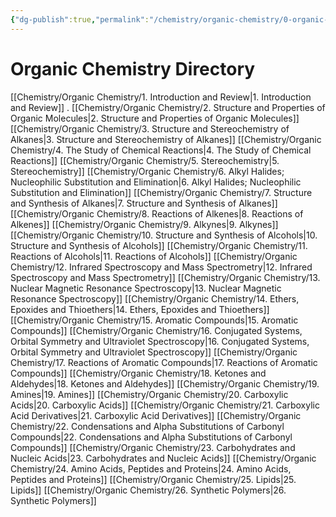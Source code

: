 ```yaml
---
{"dg-publish":true,"permalink":"/chemistry/organic-chemistry/0-organic-chemistry-directory/","dgHomeLink":true,"dgPassFrontmatter":true}
---
```


# Organic Chemistry Directory

[[Chemistry/Organic Chemistry/1. Introduction and Review|1. Introduction and Review]] .
[[Chemistry/Organic Chemistry/2. Structure and Properties of Organic Molecules|2. Structure and Properties of Organic Molecules]]
[[Chemistry/Organic Chemistry/3. Structure and Stereochemistry of Alkanes|3. Structure and Stereochemistry of Alkanes]]
[[Chemistry/Organic Chemistry/4. The Study of Chemical Reactions|4. The Study of Chemical Reactions]]
[[Chemistry/Organic Chemistry/5. Stereochemistry|5. Stereochemistry]]
[[Chemistry/Organic Chemistry/6. Alkyl Halides; Nucleophilic Substitution and Elimination|6. Alkyl Halides; Nucleophilic Substitution and Elimination]]
[[Chemistry/Organic Chemistry/7. Structure and Synthesis of Alkanes|7. Structure and Synthesis of Alkanes]]
[[Chemistry/Organic Chemistry/8. Reactions of Alkenes|8. Reactions of Alkenes]]
[[Chemistry/Organic Chemistry/9. Alkynes|9. Alkynes]]
[[Chemistry/Organic Chemistry/10. Structure and Synthesis of Alcohols|10. Structure and Synthesis of Alcohols]]
[[Chemistry/Organic Chemistry/11. Reactions of Alcohols|11. Reactions of Alcohols]]
[[Chemistry/Organic Chemistry/12. Infrared Spectroscopy and Mass Spectrometry|12. Infrared Spectroscopy and Mass Spectrometry]]
[[Chemistry/Organic Chemistry/13. Nuclear Magnetic Resonance Spectroscopy|13. Nuclear Magnetic Resonance Spectroscopy]]
[[Chemistry/Organic Chemistry/14. Ethers, Epoxides and Thioethers|14. Ethers, Epoxides and Thioethers]]
[[Chemistry/Organic Chemistry/15. Aromatic Compounds|15. Aromatic Compounds]]
[[Chemistry/Organic Chemistry/16. Conjugated Systems, Orbital Symmetry and Ultraviolet Spectroscopy|16. Conjugated Systems, Orbital Symmetry and Ultraviolet Spectroscopy]]
[[Chemistry/Organic Chemistry/17. Reactions of Aromatic Compounds|17. Reactions of Aromatic Compounds]]
[[Chemistry/Organic Chemistry/18. Ketones and Aldehydes|18. Ketones and Aldehydes]]
[[Chemistry/Organic Chemistry/19. Amines|19. Amines]]
[[Chemistry/Organic Chemistry/20. Carboxylic Acids|20. Carboxylic Acids]]
[[Chemistry/Organic Chemistry/21. Carboxylic Acid Derivatives|21. Carboxylic Acid Derivatives]]
[[Chemistry/Organic Chemistry/22. Condensations and Alpha Substitutions of Carbonyl Compounds|22. Condensations and Alpha Substitutions of Carbonyl Compounds]]
[[Chemistry/Organic Chemistry/23. Carbohydrates and Nucleic Acids|23. Carbohydrates and Nucleic Acids]]
[[Chemistry/Organic Chemistry/24. Amino Acids, Peptides and Proteins|24. Amino Acids, Peptides and Proteins]]
[[Chemistry/Organic Chemistry/25. Lipids|25. Lipids]]
[[Chemistry/Organic Chemistry/26. Synthetic Polymers|26. Synthetic Polymers]]